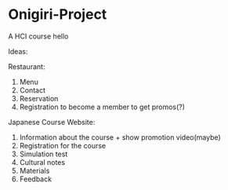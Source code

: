 # Onigiri-Project
A HCI course
hello


Ideas:

Restaurant:
1. Menu
2. Contact
3. Reservation
4. Registration to become a member to get promos(?)

Japanese Course Website: 
1. Information about the course + show promotion video(maybe)
2. Registration for the course
3. Simulation test
4. Cultural notes
5. Materials
6. Feedback 
